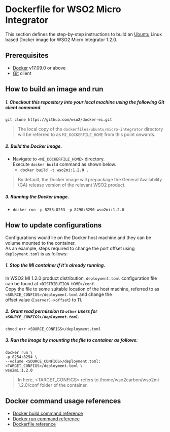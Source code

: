 # Dockerfile for WSO2 Micro Integrator #

This section defines the step-by-step instructions to build an [Ubuntu](https://hub.docker.com/_/ubuntu/) Linux based Docker image for WSO2 Micro Integrator 1.2.0.

## Prerequisites

* [Docker](https://www.docker.com/get-docker) v17.09.0 or above
* [Git](https://git-scm.com/book/en/v2/Getting-Started-Installing-Git) client

## How to build an image and run

##### 1. Checkout this repository into your local machine using the following Git client command.

```
git clone https://github.com/wso2/docker-ei.git
```

>The local copy of the `dockerfiles/ubuntu/micro-integrator` directory will be referred to as `MI_DOCKERFILE_HOME` from this point onwards.

##### 2. Build the Docker image.

- Navigate to `<MI_DOCKERFILE_HOME>` directory. <br>
  Execute `docker build` command as shown below.
    + `docker build -t wso2mi:1.2.0 .`

> By default, the Docker image will prepackage the General Availability (GA) release version of the relevant WSO2 product.

##### 3. Running the Docker image.

- `docker run -p 8253:8253 -p 8290:8290 wso2mi:1.2.0`

## How to update configurations

Configurations would lie on the Docker host machine and they can be volume mounted to the container. <br>
As an example, steps required to change the port offset using `deployment.toml` is as follows:

##### 1. Stop the MI container if it's already running.

In WSO2 MI 1.2.0 product distribution, `deployment.toml` configuration file can be found at `<DISTRIBUTION_HOME>/conf`.<br>
Copy the file to some suitable location of the host machine, referred to as `<SOURCE_CONFIGS>/deployment.toml` and change the<br>
offset value (`[server]->offset`) to 11.

##### 2. Grant read permission to `other` users for `<SOURCE_CONFIGS>/deployment.toml`.

```
chmod o+r <SOURCE_CONFIGS>/deployment.toml
```

##### 3. Run the image by mounting the file to container as follows:

```
docker run \
-p 8254:8254 \
--volume <SOURCE_CONFIGS>/deployment.toml:<TARGET_CONFIGS>/deployment.toml \
wso2mi:1.2.0
```

> In here, <TARGET_CONFIGS> refers to /home/wso2carbon/wso2mi-1.2.0/conf folder of the container.

## Docker command usage references

* [Docker build command reference](https://docs.docker.com/engine/reference/commandline/build/)
* [Docker run command reference](https://docs.docker.com/engine/reference/run/)
* [Dockerfile reference](https://docs.docker.com/engine/reference/builder/)
